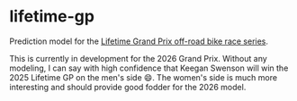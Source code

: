# lifetime-gp
Prediction model for the [Lifetime Grand Prix off-road bike race series](https://www.lifetimegrandprix.com/).

This is currently in development for the 2026 Grand Prix. Without any modeling, I can say with high confidence that Keegan Swenson will win the 2025 Lifetime GP on the men's side 😄. The women's side is much more interesting and should provide good fodder for the 2026 model.
